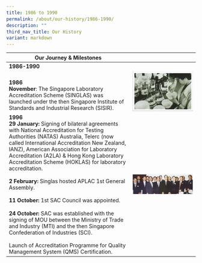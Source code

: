 ```yaml
---
title: 1986 to 1990
permalink: /about/our-history/1986-1990/
description: ""
third_nav_title: Our History
variant: markdown
---
```

<style type="text/css">
.milestone-arrow::before {
		content: none;
}
.milestone-arrow::after {
	display: inline-block;
	font-family: "sgds-icons";
	content: "";
	padding-left: 0.25rem;
	font-weight: 400;
}
</style>

<table>
<thead>
  <tr>
    <th>Our Journey &amp; Milestones</th>
    <th></th>
  </tr>
</thead>
<tbody>
  <tr>
    <td><b>1986-1990</b></td>
    <td></td>
  </tr>
  <tr>
		<td><br><b>1986</b><br><b>November</b>: The Singapore Laboratory Accreditation Scheme (SINGLAS) was launched under the then Singapore Institute of Standards and Industrial Research (SISIR).</td>
    <td><img style="width:500px" alt="1986" src="/images/about/milestone/sac-milestone-1986-11.jpg"></td>
  </tr>
  <tr>
    <td><b>1996</b><br><b>29 January:</b> Signing of bilateral agreements with National Accreditation for Testing Authorities (NATAS) Australia, Telerc (now called International Accreditation New Zealand, IANZ), American Association for Laboratory Accreditation (A2LA) &amp; Hong Kong Laboratory Accreditation Scheme (HOKLAS) for laboratory accreditation.<br><br><b>2 February:</b> Singlas hosted APLAC 1st General Assembly.<br><br><b>11 October:</b> 1st SAC Council was appointed.<span class="milestone-arrow"></span><br><br><b>24 October:</b> SAC was established with the signing of MOU between the Ministry of Trade and Industry (MTI) and the then Singapore Confederation of Industries (SCI).<br><br>Launch of Accreditation Programme for Quality Management System (QMS) Certification.</td>
    <td style="vertical-align:middle"><img style="width:1500px" alt="1996" src="/images/about/milestone/sac-milestone-1996-10-11.jpg"></td>
  </tr>
</tbody>
</table>
